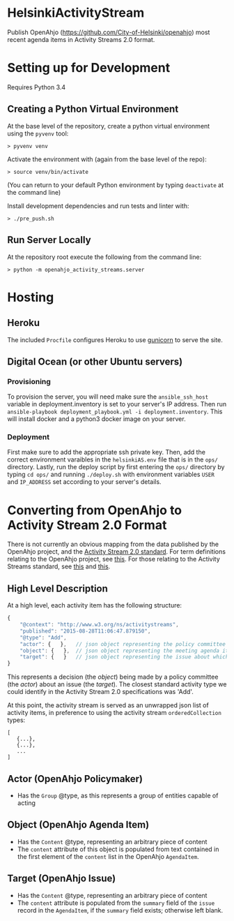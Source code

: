 # HelsinkiActivityStream
Publish OpenAhjo (https://github.com/City-of-Helsinki/openahjo) most recent agenda items in Activity Streams 2.0 format.

# Setting up for Development

Requires Python 3.4

## Creating a Python Virtual Environment

At the base level of the repository, create a python virtual environment using the ````pyvenv```` tool:

    > pyvenv venv

Activate the environment with (again from the base level of the repo):

    > source venv/bin/activate

(You can return to your default Python environment by typing ````deactivate```` at the command line)

Install development dependencies and run tests and linter with:

    > ./pre_push.sh

## Run Server Locally

At the repository root execute the following from the command line:
    
    > python -m openahjo_activity_streams.server

# Hosting

## Heroku

The included ````Procfile```` configures Heroku to use [gunicorn](http://gunicorn.org/) to serve the site.

## Digital Ocean (or other Ubuntu servers)

### Provisioning

To provision the server, you will need make sure the ```ansible_ssh_host``` variable in deployment.inventory is set to your server's IP address.
Then run ```ansible-playbook deployment_playbook.yml -i deployment.inventory```. This will install docker and a python3 docker image on your server.

### Deployment

First make sure to add the appropriate ssh private key.
Then, add the correct environment varaibles in the ```helsinkiAS.env``` file that is in the ```ops/``` directory.
Lastly, run the deploy script by first entering the ```ops/``` directory by typing ``` cd ops/ ``` and running ```./deploy.sh``` with environment variables ```USER``` and ```IP_ADDRESS``` set according to your server's details.

# Converting from OpenAhjo to Activity Stream 2.0 Format

There is not currently an obvious mapping from the data published by the OpenAhjo project, and the [Activity Stream 2.0 standard](http://www.w3.org/TR/activitystreams-core/).  For term definitions relating to the OpenAhjo project, see [this](https://github.com/City-of-Helsinki/openahjo).  For those relating to the Activity Streams standard, see [this](http://www.w3.org/TR/activitystreams-core/) and [this](http://www.w3.org/TR/activitystreams-vocabulary/).

## High Level Description

At a high level, each activity item has the following structure:

```javascript
{
    "@context": "http://www.w3.org/ns/activitystreams",
    "published": "2015-08-28T11:06:47.879150",
    "@type": "Add",
    "actor": {   },   // json object representing the policy committee making a decision
    "object": {   },  // json object representing the meeting agenda item during which the decision was made
    "target": {   }   // json object representing the issue about which the decision is being made
}
```

This represents a decision (the _object_) being made by a policy committee (the _actor_) about an issue (the _target_).  The closest standard activity type we could identify in the Activity Stream 2.0 specifications was 'Add'.

At this point, the activity stream is served as an unwrapped json list of activity items, in preference to using the activity stream ```orderedCollection``` types:

    [
       {...},
       {...},
       ...
    ]
    
## Actor (OpenAhjo Policymaker)

- Has the ```Group``` @type, as this represents a group of entities capable of acting

## Object (OpenAhjo Agenda Item)

- Has the ```Content``` @type, representing an arbitrary piece of content
- The ```content``` attribute of this object is populated from text contained in the first element of the ```content``` list in the OpenAhjo ```AgendaItem```.

## Target (OpenAhjo Issue)

- Has the ```Content``` @type, representing an arbitrary piece of content
- The ```content``` attribute is populated from the ```summary``` field of the ```issue``` record in the ```AgendaItem```, if the ```summary``` field exists; otherwise left blank.
